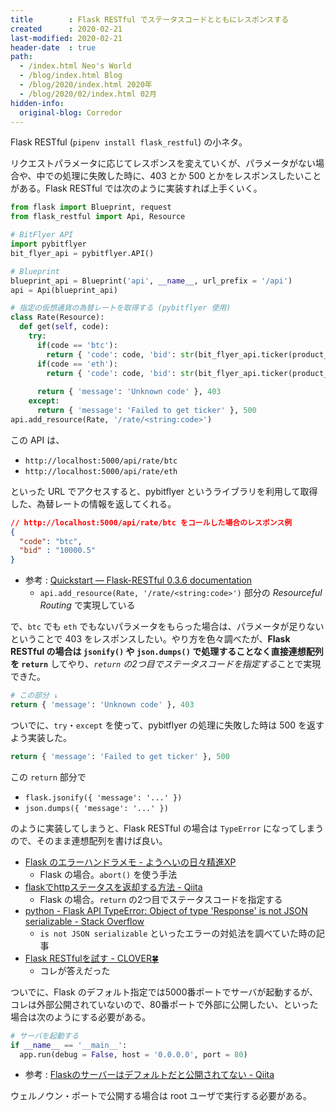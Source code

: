 ```yaml
---
title        : Flask RESTful でステータスコードとともにレスポンスする
created      : 2020-02-21
last-modified: 2020-02-21
header-date  : true
path:
  - /index.html Neo's World
  - /blog/index.html Blog
  - /blog/2020/index.html 2020年
  - /blog/2020/02/index.html 02月
hidden-info:
  original-blog: Corredor
---
```


Flask RESTful (`pipenv install flask_restful`) の小ネタ。

リクエストパラメータに応じてレスポンスを変えていくが、パラメータがない場合や、中での処理に失敗した時に、403 とか 500 とかをレスポンスしたいことがある。Flask RESTful では次のように実装すれば上手くいく。

```python
from flask import Blueprint, request
from flask_restful import Api, Resource

# BitFlyer API
import pybitflyer
bit_flyer_api = pybitflyer.API()

# Blueprint
blueprint_api = Blueprint('api', __name__, url_prefix = '/api')
api = Api(blueprint_api)

# 指定の仮想通貨の為替レートを取得する (pybitflyer 使用)
class Rate(Resource):
  def get(self, code):
    try:
      if(code == 'btc'):
        return { 'code': code, 'bid': str(bit_flyer_api.ticker(product_code = 'BTC_JPY')['best_bid']) }
      if(code == 'eth'):
        return { 'code': code, 'bid': str(bit_flyer_api.ticker(product_code = 'ETH_JPY')['best_bid']) }
      
      return { 'message': 'Unknown code' }, 403
    except:
      return { 'message': 'Failed to get ticker' }, 500
api.add_resource(Rate, '/rate/<string:code>')
```

この API は、

- `http://localhost:5000/api/rate/btc`
- `http://localhost:5000/api/rate/eth`

といった URL でアクセスすると、pybitflyer というライブラリを利用して取得した、為替レートの情報を返してくれる。

```json
// http://localhost:5000/api/rate/btc をコールした場合のレスポンス例
{
  "code": "btc",
  "bid" : "10000.5"
}
```

- 参考 : [Quickstart — Flask-RESTful 0.3.6 documentation](https://flask-restful.readthedocs.io/en/0.3.6/quickstart.html#resourceful-routing)
  - `api.add_resource(Rate, '/rate/<string:code>')` 部分の *Resourceful Routing* で実現している

で、`btc` でも `eth` でもないパラメータをもらった場合は、パラメータが足りないということで 403 をレスポンスしたい。やり方を色々調べたが、**Flask RESTful の場合は `jsonify()` や `json.dumps()` で処理することなく直接連想配列を `return`** してやり、*`return` の2つ目でステータスコードを指定する*ことで実現できた。

```python
# この部分 ↓
return { 'message': 'Unknown code' }, 403
```

ついでに、`try`・`except` を使って、pybitflyer の処理に失敗した時は 500 を返すよう実装した。

```python
return { 'message': 'Failed to get ticker' }, 500
```

この `return` 部分で

- `flask.jsonify({ 'message': '...' })`
- `json.dumps({ 'message': '...' })`

のように実装してしまうと、Flask RESTful の場合は `TypeError` になってしまうので、そのまま連想配列を書けば良い。

- [Flask のエラーハンドラメモ - ようへいの日々精進XP](https://inokara.hateblo.jp/entry/2016/10/01/123923)
  - Flask の場合。`abort()` を使う手法
- [flaskでhttpステータスを返却する方法 - Qiita](https://qiita.com/mink0212/items/52e0ebd66bd94e1303c1)
  - Flask の場合。`return` の2つ目でステータスコードを指定する
- [python - Flask API TypeError: Object of type 'Response' is not JSON serializable - Stack Overflow](https://stackoverflow.com/questions/44430906/flask-api-typeerror-object-of-type-response-is-not-json-serializable)
  - `is not JSON serializable` といったエラーの対処法を調べていた時の記事
- [Flask RESTfulを試す - CLOVER🍀](https://kazuhira-r.hatenablog.com/entry/2019/08/14/235805)
  - コレが答えだった

ついでに、Flask のデフォルト指定では5000番ポートでサーバが起動するが、コレは外部公開されていないので、80番ポートで外部に公開したい、といった場合は次のようにする必要がある。

```python
# サーバを起動する
if __name__ == '__main__':
  app.run(debug = False, host = '0.0.0.0', port = 80)
```

- 参考 : [Flaskのサーバーはデフォルトだと公開されてない - Qiita](https://qiita.com/tomboyboy/items/122dfdb41188176e45b5)

ウェルノウン・ポートで公開する場合は root ユーザで実行する必要がある。
